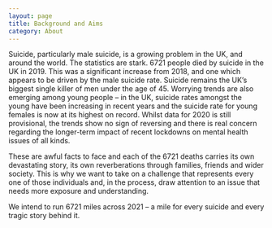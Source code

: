 ```yaml
---
layout: page
title: Background and Aims
category: About
---
```

Suicide, particularly male suicide, is a growing problem in the UK, and around the world. The statistics are stark. 6721 people died by suicide in the UK in 2019. This was a significant increase from 2018, and one which appears to be driven by the male suicide rate. Suicide remains the UK’s biggest single killer of men under the age of 45. Worrying trends are also emerging among young people – in the UK, suicide rates amongst the young have been increasing in recent years and the suicide rate for young females is now at its highest on record. Whilst data for 2020 is still provisional, the trends show no sign of reversing and there is real concern regarding the longer-term impact of recent lockdowns on mental health issues of all kinds.

These are awful facts to face and each of the 6721 deaths carries its own devastating story, its own reverberations through families, friends and wider society. This is why we want to take on a challenge that represents every one of those individuals and, in the process, draw attention to an issue that needs more exposure and understanding.

We intend to run 6721 miles across 2021 – a mile for every suicide and every tragic story behind it.